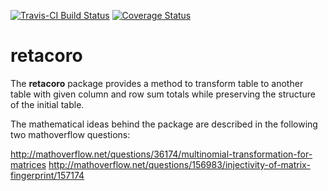 [![Travis-CI Build Status](https://travis-ci.org/mpiktas/retacoro.svg?branch=master)](https://travis-ci.org/mpiktas/retacoro)
[![Coverage Status](https://img.shields.io/codecov/c/github/mpiktas/retacoro/master.svg)](https://codecov.io/github/mpiktas/retacoro?branch=master)

# retacoro

The **retacoro** package provides a method to transform table to another table with given column and row sum totals while preserving the structure of the initial table. 

The mathematical ideas behind the package are described in the following two mathoverflow questions:

http://mathoverflow.net/questions/36174/multinomial-transformation-for-matrices
http://mathoverflow.net/questions/156983/injectivity-of-matrix-fingerprint/157174


